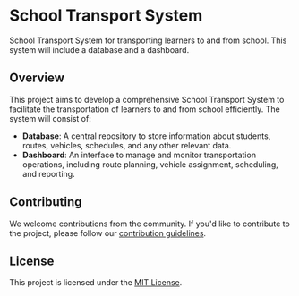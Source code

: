 # School Transport System

School Transport System for transporting learners to and from school. This system will include a database and a dashboard.

## Overview

This project aims to develop a comprehensive School Transport System to facilitate the transportation of learners to and from school efficiently. The system will consist of:

- **Database**: A central repository to store information about students, routes, vehicles, schedules, and any other relevant data.
- **Dashboard**: An interface to manage and monitor transportation operations, including route planning, vehicle assignment, scheduling, and reporting.

## Contributing

We welcome contributions from the community. If you'd like to contribute to the project, please follow our [contribution guidelines](CONTRIBUTING.md).

## License

This project is licensed under the [MIT License](LICENSE).

